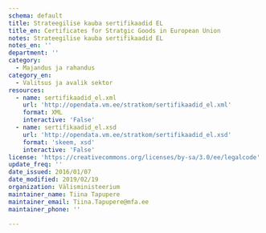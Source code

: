 ```yaml
---
schema: default
title: Strateegilise kauba sertifikaadid EL
title_en: Certificates for Stratgic Goods in European Union
notes: Strateegilise kauba sertifikaadid EL
notes_en: ''
department: ''
category:
  - Majandus ja rahandus
category_en:
  - Valitsus ja avalik sektor
resources:
  - name: sertifikaadid_el.xml
    url: 'http://opendata.vm.ee/stratkom/sertifikaadid_el.xml'
    format: XML
    interactive: 'False'
  - name: sertifikaadid_el.xsd
    url: 'http://opendata.vm.ee/stratkom/sertifikaadid_el.xsd'
    format: 'skeem, xsd'
    interactive: 'False'
license: 'https://creativecommons.org/licenses/by-sa/3.0/ee/legalcode'
update_freq: ''
date_issued: 2016/01/07
date_modified: 2019/02/19
organization: Välisministeerium
maintainer_name: Tiina Tapupere
maintainer_email: Tiina.Tapupere@mfa.ee
maintainer_phone: ''

---
```


